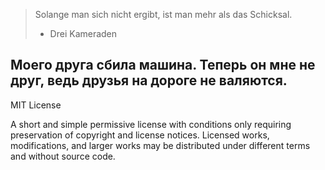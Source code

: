 > Solange man sich nicht ergibt, ist man mehr als das Schicksal.
> - Drei Kameraden

Моего друга сбила машина.
Теперь он мне не друг, ведь **друзья на дороге не валяются.**
------------------------------------------------------------------------------------

MIT License

A short and simple permissive license with conditions only requiring preservation of copyright and license notices. Licensed works, modifications, and larger works may be distributed under different terms and without source code.

